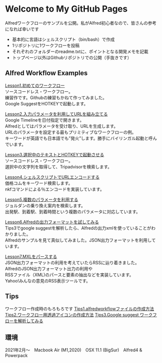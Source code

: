 # Welcome to My GitHub Pages

Alfredワークフローのサンプルを公開。私がAlfred初心者なので、皆さんの参考になれば幸いです
- 基本的に言語はシェルスクリプト（bin/bash）で作成
- 1リポジトリに1ワークフローを投稿
- それぞれのフォルダーのreadme.txtに、ポイントとなる開発メモを記載
- トップページ以外はGithubリポジトリでの公開（手抜きです）


## Alfred Workflow Examples

[Lesson1.初めてのワークフロー](https://github.com/KitanoTamotsu/googlesuggest)
<br>ソースコードレス・ワークフロー。
<br>練習作です。Githubの練習もかねて作ってみました。
<br>Google SuggestをHOTKEYで起動します。

[Lesson2.入力パラメータを利用してURLを組み立てる](https://github.com/KitanoTamotsu/googletimeline)
<br>Google Timelineを日付指定で開きます。
<br>Alfredとしてはパラメータを受け取り、URLを生成します。
<br>URLのパラメータを設定する最もプリミティブなワークフローの例。
<br>キーワードが英語でも日本語でも”発火”します。勝手にバイリンガル起動と呼んでいます。



[Lesson3.選択中のテキストとHOTKEYで起動させる](https://github.com/KitanoTamotsu/tripadvisor)
<br>ソースコードレス・ワークフロー。
<br>選択中の文字列を取得して、Tripadvisorを検索します。



[Lesson4.シェルスクリプトでURLエンコードする](https://github.com/KitanoTamotsu/kakaku.comKeywordSearch)
<br>価格コムをキーワード検索します。
<br>nkfコマンドによる％エンコードを実装しています。




[Lesson5.複数のパラメータを利用する](https://github.com/KitanoTamotsu/norikae)
<br>ジョルダンの乗り換え案内を検索します。
<br>出発駅、到着駅、到着時間という複数のパラメータに対応しています。



[Lesson6.Alfredの出力フォーマットを試してみる](https://github.com/KitanoTamotsu/testjson)
<br>Tips3でgoogle suggestを解析したら、Alfredの出力xmlを使っていることがわかりました。
<br>Alfredのサンプルを見て真似してみました。JSON出力フォーマットを利用しています。



[Lesson7.MXLをパースする](https://github.com/KitanoTamotsu/yahoo)
<br>JSON出力フォーマットの利用を考えていたらRSSに辿り着きました。
<br>AlfredのJSON出力フォーマット出力の利用や
<br>RSSファイル（XML)のパースと要素の抽出などを実装しています。
<br>Yahoo!みんなの意見のRSS表示ツールです。



## Tips
ワークフロー作成時のもろもろです
[Tips1.alfredworkflowファイルの作成方法](https://github.com/KitanoTamotsu/tips1/)
[Tips2.ワークフロー用透過アイコンの作成方法](https://github.com/KitanoTamotsu/tips2/)
[Tips3.Google suggest ワークフローを解析してみる](https://github.com/KitanoTamotsu/tips3/)




## 環境
2021年2月〜　Macbook Air (M1,2020)　OSX 11.1 (BigSur)　Alfred4 & Powerpack
